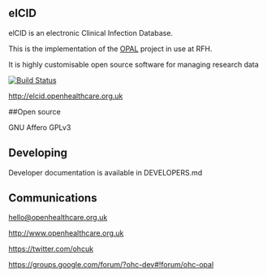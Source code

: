 ## elCID

elCID is an electronic Clinical Infection Database.

This is the implementation of the [OPAL](https://github.com/openhealthcare/opal) project in use at RFH.

It is highly customisable open source software for managing research data

[![Build
Status](https://travis-ci.org/openhealthcare/elcid-rfh.png)](https://travis-ci.org/openhealthcare/elcid-rfh)

http://elcid.openhealthcare.org.uk


##Open source

GNU Affero GPLv3

## Developing

Developer documentation is available in DEVELOPERS.md

## Communications

hello@openhealthcare.org.uk

http://www.openhealthcare.org.uk

https://twitter.com/ohcuk

https://groups.google.com/forum/?ohc-dev#!forum/ohc-opal
